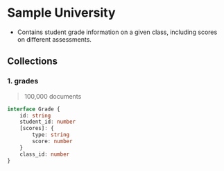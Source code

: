 # Sample University
- Contains student grade information on a given class, including scores on different assessments.


## Collections

### 1. grades
> 100,000 documents
```typescript
interface Grade {
    id: string
    student_id: number
    [scores]: {
        type: string
        score: number
    }
    class_id: number
}
```
